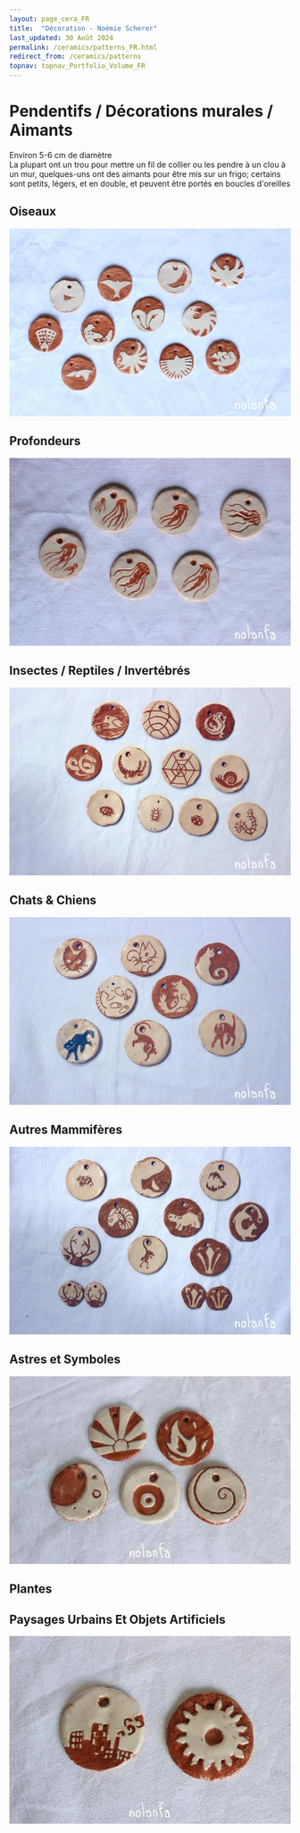 ```yaml
---
layout: page_cera_FR
title:  "Décoration - Noémie Scherer"
last_updated: 30 Août 2024
permalink: /ceramics/patterns_FR.html
redirect_from: /ceramics/patterns
topnav: topnav_Portfolio_Volume_FR
---
```


# Pendentifs / Décorations murales / Aimants
Environ 5-6 cm de diamètre  
La plupart ont un trou pour mettre un fil de collier ou les pendre à un clou à un mur, quelques-uns ont des aimants pour être mis sur un frigo; certains sont petits, légers, et en double, et peuvent être portés en boucles d'oreilles
## Oiseaux
![bird medaillons: robin, swift, condor, sunEagle, peacock, sitting pigeon roosting, owl, raven sunEater, pelican, fishingEagle, passengerPigeon, sitting pigeon preening wing out](/assets/art/ceramics/IMG_0867_wm_glazed.jpg)
## Profondeurs
![water medaillons: 6 different jellyfish](/assets/art/ceramics/IMG_0882_wm_glazed.jpg)
## Insectes / Reptiles / Invertébrés
![critters medaillons: frog, trilobyte, lizard, snake, crocodile, spiderweb, snail, pillbugPerspective, pillbugLines, ladybug, centipedeLines](/assets/art/ceramics/IMG_0887-col_wm_glazed.jpg)
## Chats & Chiens
![pets medaillons: blackCatCafe, breadCat, catAngry, runningCat (one and one inverse colors), catHead](/assets/art/ceramics/IMG_0898-col_wm_glazed.jpg)
## Autres Mammifères
![other mammals medaillons: sheepCloud, boarTusks, wolfTeeth, sheepHorns, hippo, ermine, stagAntlers, monkeyTail, badgerFace](/assets/art/ceramics/IMG_0895-col_wm_glazed.jpg)
## Astres et Symboles
![sky medaillons and symbols ones: moon, sunAsia, fire, spiral, eye abstract](/assets/art/ceramics/IMG_0515_wm_glazed.jpg)
## Plantes
## Paysages Urbains Et Objets Artificiels
![artificial medaillons: cogwheel, skyline](/assets/art/ceramics/IMG_0517_wm_glazed.jpg)
